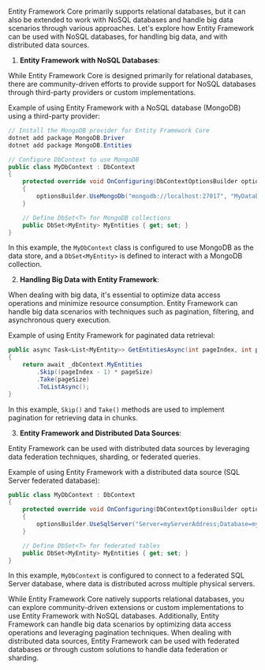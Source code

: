Entity Framework Core primarily supports relational databases, but it can also be extended to work with NoSQL databases and handle big data scenarios through various approaches. Let's explore how Entity Framework can be used with NoSQL databases, for handling big data, and with distributed data sources.

1. **Entity Framework with NoSQL Databases**:

While Entity Framework Core is designed primarily for relational databases, there are community-driven efforts to provide support for NoSQL databases through third-party providers or custom implementations.

Example of using Entity Framework with a NoSQL database (MongoDB) using a third-party provider:

```csharp
// Install the MongoDB provider for Entity Framework Core
dotnet add package MongoDB.Driver
dotnet add package MongoDB.Entities

// Configure DbContext to use MongoDB
public class MyDbContext : DbContext
{
    protected override void OnConfiguring(DbContextOptionsBuilder optionsBuilder)
    {
        optionsBuilder.UseMongoDb("mongodb://localhost:27017", "MyDatabase");
    }

    // Define DbSet<T> for MongoDB collections
    public DbSet<MyEntity> MyEntities { get; set; }
}
```

In this example, the `MyDbContext` class is configured to use MongoDB as the data store, and a `DbSet<MyEntity>` is defined to interact with a MongoDB collection.

2. **Handling Big Data with Entity Framework**:

When dealing with big data, it's essential to optimize data access operations and minimize resource consumption. Entity Framework can handle big data scenarios with techniques such as pagination, filtering, and asynchronous query execution.

Example of using Entity Framework for paginated data retrieval:

```csharp
public async Task<List<MyEntity>> GetEntitiesAsync(int pageIndex, int pageSize)
{
    return await _dbContext.MyEntities
        .Skip((pageIndex - 1) * pageSize)
        .Take(pageSize)
        .ToListAsync();
}
```

In this example, `Skip()` and `Take()` methods are used to implement pagination for retrieving data in chunks.

3. **Entity Framework and Distributed Data Sources**:

Entity Framework can be used with distributed data sources by leveraging data federation techniques, sharding, or federated queries.

Example of using Entity Framework with a distributed data source (SQL Server federated database):

```csharp
public class MyDbContext : DbContext
{
    protected override void OnConfiguring(DbContextOptionsBuilder optionsBuilder)
    {
        optionsBuilder.UseSqlServer("Server=myServerAddress;Database=myDataBase;User Id=myUsername;Password=myPassword;");
    }

    // Define DbSet<T> for federated tables
    public DbSet<MyEntity> MyEntities { get; set; }
}
```

In this example, `MyDbContext` is configured to connect to a federated SQL Server database, where data is distributed across multiple physical servers.

While Entity Framework Core natively supports relational databases, you can explore community-driven extensions or custom implementations to use Entity Framework with NoSQL databases. Additionally, Entity Framework can handle big data scenarios by optimizing data access operations and leveraging pagination techniques. When dealing with distributed data sources, Entity Framework can be used with federated databases or through custom solutions to handle data federation or sharding.